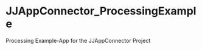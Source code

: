 JJAppConnector_ProcessingExample
================================

Processing Example-App for the JJAppConnector Project